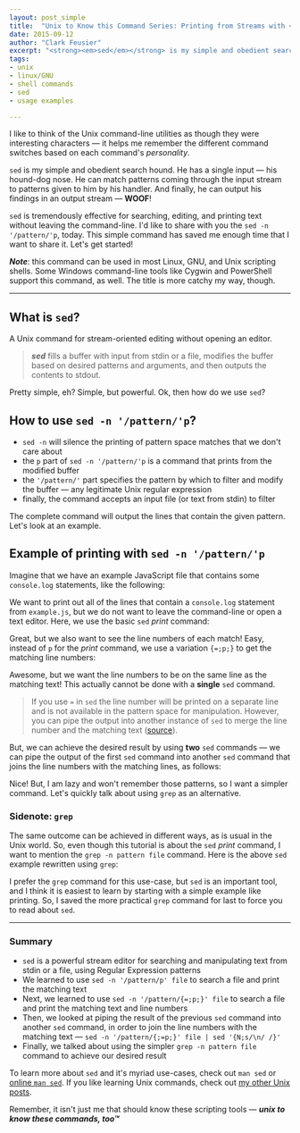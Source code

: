 ```yaml
---
layout: post_simple
title:  "Unix to Know this Command Series: Printing from Streams with <em><strong>sed -n '/pattern/'p</strong></em>"
date: 2015-09-12
author: "Clark Feusier"
excerpt: "<strong><em>sed</em></strong> is my simple and obedient search hound. He has a single input &mdash; his hound-dog nose. He can match patterns coming through the input stream to patterns given to him by his handler. And finally, he can output his findings in an output stream &mdash; <strong>WOOF</strong>!"
tags:
- unix
- linux/GNU
- shell commands
- sed
- usage examples

---
```


I like to think of the Unix command-line utilities as though they were interesting characters &mdash; it helps me remember the different command switches based on each command's _personality_.

`sed` is my simple and obedient search hound. He has a single input &mdash; his hound-dog nose. He can match patterns coming through the input stream to patterns given to him by his handler. And finally, he can output his findings in an output stream &mdash; **WOOF**!

`sed` is tremendously effective for searching, editing, and printing text without leaving the command-line. I'd like to share with you the `sed -n '/pattern/'p`, today. This simple command has saved me enough time that I want to share it. Let's get started!

***Note***: this command can be used in most Linux, GNU, and Unix scripting shells. Some Windows command-line tools like Cygwin and PowerShell support this command, as well. The title is more catchy my way, though.

---

## What is `sed`?

A Unix command for stream-oriented editing without opening an editor.

<blockquote><em><strong>sed</strong></em> fills a buffer with input from stdin or a file, modifies the buffer based on desired patterns and arguments, and then outputs the contents to stdout.</blockquote>

Pretty simple, eh? Simple, but powerful. Ok, then how do we use `sed`?

## How to use `sed -n '/pattern/'p`?

- `sed -n` will silence the printing of pattern space matches that we don't care about
- the `p` part of `sed -n '/pattern/'p` is a command that prints from the modified buffer
- the `'/pattern/'` part specifies the pattern by which to filter and modify the buffer &mdash; any legitimate Unix regular expression
- finally, the command accepts an input file (or text from stdin) to filter

The complete command will output the lines that contain the given pattern. Let's look at an example.

## Example of printing with `sed -n '/pattern/'p`

Imagine that we have an example JavaScript file that contains some `console.log` statements, like the following:

<script src="https://gist.github.com/Cfeusier/b4aa0f1988d07595adaa.js"></script>

We want to print out all of the lines that contain a `console.log` statement from `example.js`, but we do not want to leave the command-line or open a text editor. Here, we use the basic `sed` _print_ command:

<script src="https://gist.github.com/Cfeusier/90c19922ad0ae8f65f99.js"></script>

Great, but we also want to see the line numbers of each match! Easy, instead of `p` for the _print_ command, we use a variation `{=;p;}` to get the matching line numbers:

<script src="https://gist.github.com/Cfeusier/6c356bb60ea91168a594.js"></script>

Awesome, but we want the line numbers to be on the same line as the matching text! This actually cannot be done with a **single** `sed` command.

> If you use `=` in `sed` the line number will be printed on a separate line and is not available in the pattern space for manipulation. However, you can pipe the output into another instance of `sed` to merge the line number and the matching text ([source](http://stackoverflow.com/users/26428/dennis-williamson)).

But, we can achieve the desired result by using **two** `sed` commands &mdash; we can pipe the output of the first `sed` command into another `sed` command that joins the line numbers with the matching lines, as follows:

<script src="https://gist.github.com/Cfeusier/b998b1bc7b4cbbe2598e.js"></script>

Nice! But, I am lazy and won't remember those patterns, so I want a simpler command. Let's quickly talk about using `grep` as an alternative.

### Sidenote: `grep`

The same outcome can be achieved in different ways, as is usual in the Unix world. So, even though this tutorial is about the `sed` _print_ command, I want to mention the `grep -n pattern file` command. Here is the above `sed` example rewritten using `grep`:

<script src="https://gist.github.com/Cfeusier/8574de6985468da61445.js"></script>

I prefer the `grep` command for this use-case, but `sed` is an important tool, and I think it is easiest to learn by starting with a simple example like printing. So, I saved the more practical `grep` command for last to force you to read about `sed`.

---

### Summary

- `sed` is a powerful stream editor for searching and manipulating text from stdin or a file, using Regular Expression patterns
- We learned to use `sed -n '/pattern/p' file` to search a file and print the matching text
- Next, we learned to use `sed -n '/pattern/{=;p;}' file` to search a file and print the matching text and line numbers
- Then, we looked at piping the result of the previous `sed` command into another `sed` command, in order to join the line numbers with the matching text &mdash; `sed -n '/pattern/{;=p;}' file | sed '{N;s/\n/ /}'`
- Finally, we talked about using the simpler `grep -n pattern file` command to achieve our desired result

To learn more about `sed` and it's myriad use-cases, check out `man sed` or [online `man sed`](http://man.cx/sed). If you like learning Unix commands, check out [my other Unix posts](/pages/collected-writings).

Remember, it isn't just me that should know these scripting tools &mdash; ***unix to know these commands, too&#8482;***
